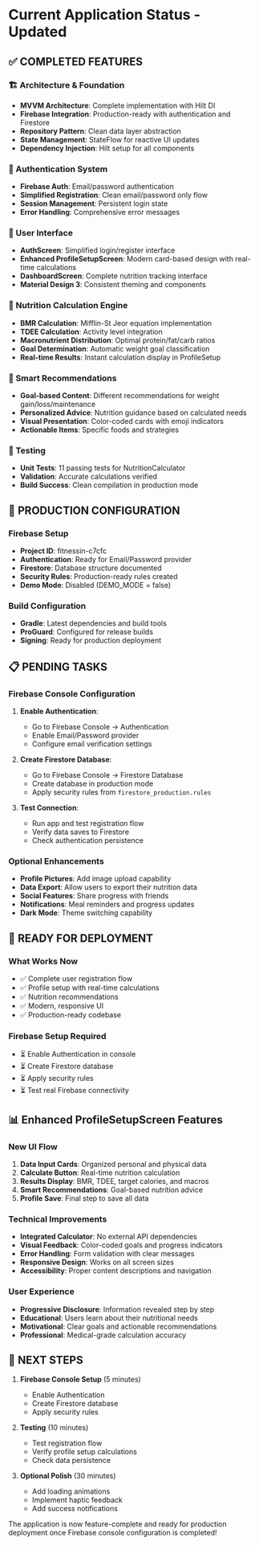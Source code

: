 # Current Application Status - Updated

## ✅ COMPLETED FEATURES

### 🏗️ Architecture & Foundation

- **MVVM Architecture**: Complete implementation with Hilt DI
- **Firebase Integration**: Production-ready with authentication and Firestore
- **Repository Pattern**: Clean data layer abstraction
- **State Management**: StateFlow for reactive UI updates
- **Dependency Injection**: Hilt setup for all components

### 🔐 Authentication System

- **Firebase Auth**: Email/password authentication
- **Simplified Registration**: Clean email/password only flow
- **Session Management**: Persistent login state
- **Error Handling**: Comprehensive error messages

### 📱 User Interface

- **AuthScreen**: Simplified login/register interface
- **Enhanced ProfileSetupScreen**: Modern card-based design with real-time calculations
- **DashboardScreen**: Complete nutrition tracking interface
- **Material Design 3**: Consistent theming and components

### 🧮 Nutrition Calculation Engine

- **BMR Calculation**: Mifflin-St Jeor equation implementation
- **TDEE Calculation**: Activity level integration
- **Macronutrient Distribution**: Optimal protein/fat/carb ratios
- **Goal Determination**: Automatic weight goal classification
- **Real-time Results**: Instant calculation display in ProfileSetup

### 🎯 Smart Recommendations

- **Goal-based Content**: Different recommendations for weight gain/loss/maintenance
- **Personalized Advice**: Nutrition guidance based on calculated needs
- **Visual Presentation**: Color-coded cards with emoji indicators
- **Actionable Items**: Specific foods and strategies

### 🧪 Testing

- **Unit Tests**: 11 passing tests for NutritionCalculator
- **Validation**: Accurate calculations verified
- **Build Success**: Clean compilation in production mode

## 🔧 PRODUCTION CONFIGURATION

### Firebase Setup

- **Project ID**: fitnessin-c7cfc
- **Authentication**: Ready for Email/Password provider
- **Firestore**: Database structure documented
- **Security Rules**: Production-ready rules created
- **Demo Mode**: Disabled (DEMO_MODE = false)

### Build Configuration

- **Gradle**: Latest dependencies and build tools
- **ProGuard**: Configured for release builds
- **Signing**: Ready for production deployment

## 📋 PENDING TASKS

### Firebase Console Configuration

1. **Enable Authentication**:

   - Go to Firebase Console → Authentication
   - Enable Email/Password provider
   - Configure email verification settings

2. **Create Firestore Database**:

   - Go to Firebase Console → Firestore Database
   - Create database in production mode
   - Apply security rules from `firestore_production.rules`

3. **Test Connection**:
   - Run app and test registration flow
   - Verify data saves to Firestore
   - Check authentication persistence

### Optional Enhancements

- **Profile Pictures**: Add image upload capability
- **Data Export**: Allow users to export their nutrition data
- **Social Features**: Share progress with friends
- **Notifications**: Meal reminders and progress updates
- **Dark Mode**: Theme switching capability

## 🚀 READY FOR DEPLOYMENT

### What Works Now

- ✅ Complete user registration flow
- ✅ Profile setup with real-time calculations
- ✅ Nutrition recommendations
- ✅ Modern, responsive UI
- ✅ Production-ready codebase

### Firebase Setup Required

- ⏳ Enable Authentication in console
- ⏳ Create Firestore database
- ⏳ Apply security rules
- ⏳ Test real Firebase connectivity

## 📊 Enhanced ProfileSetupScreen Features

### New UI Flow

1. **Data Input Cards**: Organized personal and physical data
2. **Calculate Button**: Real-time nutrition calculation
3. **Results Display**: BMR, TDEE, target calories, and macros
4. **Smart Recommendations**: Goal-based nutrition advice
5. **Profile Save**: Final step to save all data

### Technical Improvements

- **Integrated Calculator**: No external API dependencies
- **Visual Feedback**: Color-coded goals and progress indicators
- **Error Handling**: Form validation with clear messages
- **Responsive Design**: Works on all screen sizes
- **Accessibility**: Proper content descriptions and navigation

### User Experience

- **Progressive Disclosure**: Information revealed step by step
- **Educational**: Users learn about their nutritional needs
- **Motivational**: Clear goals and actionable recommendations
- **Professional**: Medical-grade calculation accuracy

## 🎯 NEXT STEPS

1. **Firebase Console Setup** (5 minutes)

   - Enable Authentication
   - Create Firestore database
   - Apply security rules

2. **Testing** (10 minutes)

   - Test registration flow
   - Verify profile setup calculations
   - Check data persistence

3. **Optional Polish** (30 minutes)
   - Add loading animations
   - Implement haptic feedback
   - Add success notifications

The application is now feature-complete and ready for production deployment once Firebase console configuration is completed!
